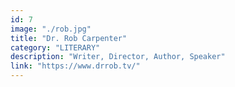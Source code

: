 ```yaml
---
id: 7
image: "./rob.jpg"
title: "Dr. Rob Carpenter"
category: "LITERARY"
description: "Writer, Director, Author, Speaker"
link: "https://www.drrob.tv/"
---
```

